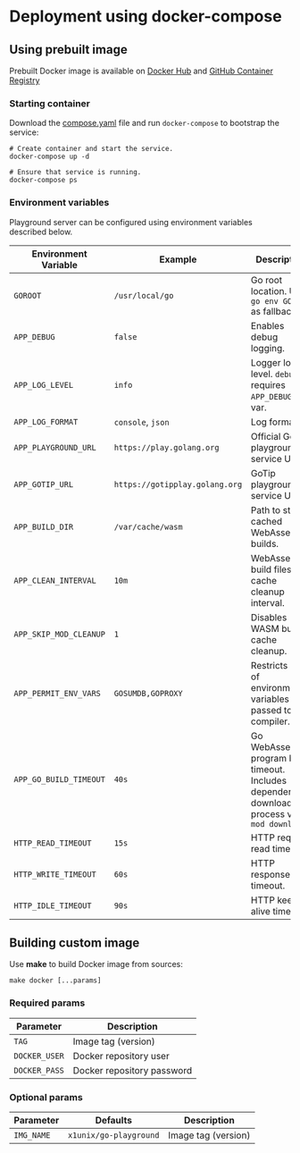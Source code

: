# Deployment using docker-compose

## Using prebuilt image

Prebuilt Docker image is available on [Docker Hub](https://hub.docker.com/r/x1unix/go-playground) and [GitHub Container Registry](https://github.com/x1unix/go-playground/pkgs/container/go-playground%2Fgo-playground)

### Starting container

Download the [compose.yaml](./compose.yaml) file and run `docker-compose` to bootstrap the service:

```shell
# Create container and start the service.
docker-compose up -d

# Ensure that service is running.
docker-compose ps
```

### Environment variables

Playground server can be configured using environment variables described below.

| Environment Variable   | Example                        | Description                                                                                      |
|------------------------|--------------------------------|--------------------------------------------------------------------------------------------------|
| `GOROOT`               | `/usr/local/go`                | Go root location. Uses `go env GOROOT` as fallback.                                              |
| `APP_DEBUG`            | `false`                        | Enables debug logging.                                                                           |
| `APP_LOG_LEVEL`        | `info`                         | Logger log level. `debug` requires `APP_DEBUG` env var.                                          |
| `APP_LOG_FORMAT`       | `console`, `json`              | Log format                                                                                       | 
| `APP_PLAYGROUND_URL`   | `https://play.golang.org`      | Official Go playground service URL.                                                              |
| `APP_GOTIP_URL`        | `https://gotipplay.golang.org` | GoTip playground service URL.                                                                    |
| `APP_BUILD_DIR`        | `/var/cache/wasm`              | Path to store cached WebAssembly builds.                                                         |
| `APP_CLEAN_INTERVAL`   | `10m`                          | WebAssembly build files cache cleanup interval.                                                  |
| `APP_SKIP_MOD_CLEANUP` | `1`                            | Disables WASM builds cache cleanup.                                                              |
| `APP_PERMIT_ENV_VARS`  | `GOSUMDB,GOPROXY`              | Restricts list of environment variables passed to Go compiler.                                   |
| `APP_GO_BUILD_TIMEOUT` | `40s`                          | Go WebAssembly program build timeout. Includes dependency download process via `go mod download` |
| `HTTP_READ_TIMEOUT`    | `15s`                          | HTTP request read timeout.                                                                       |
| `HTTP_WRITE_TIMEOUT`   | `60s`                          | HTTP response timeout.                                                                           |
| `HTTP_IDLE_TIMEOUT`    | `90s`                          | HTTP keep alive timeout.                                                                         |

## Building custom image

Use **make** to build Docker image from sources:

```shell
make docker [...params]
```

### Required params

| Parameter     | Description                |
|---------------|----------------------------|
| `TAG`         | Image tag (version)        |
| `DOCKER_USER` | Docker repository user     |
| `DOCKER_PASS` | Docker repository password |

### Optional params

| Parameter  | Defaults               | Description         |
|------------|------------------------|---------------------|
| `IMG_NAME` | `x1unix/go-playground` | Image tag (version) |
